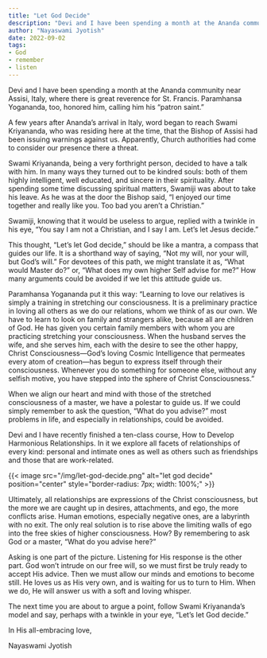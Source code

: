 ```yaml
---
title: "Let God Decide"
description: "Devi and I have been spending a month at the Ananda community near Assisi, Italy, where there is great reverence for St. Francis. Paramhansa Yogananda, too, honored him, calling him his “patron saint.”"
author: "Nayaswami Jyotish"
date: 2022-09-02
tags:
- God
- remember
- listen
---
```


Devi and I have been spending a month at the Ananda community near Assisi, Italy, where there is great reverence for St. Francis. Paramhansa Yogananda, too, honored him, calling him his “patron saint.”

A few years after Ananda’s arrival in Italy, word began to reach Swami Kriyananda, who was residing here at the time, that the Bishop of Assisi had been issuing warnings against us. Apparently, Church authorities had come to consider our presence there a threat.

Swami Kriyananda, being a very forthright person, decided to have a talk with him. In many ways they turned out to be kindred souls: both of them highly intelligent, well educated, and sincere in their spirituality. After spending some time discussing spiritual matters, Swamiji was about to take his leave. As he was at the door the Bishop said, “I enjoyed our time together and really like you. Too bad you aren’t a Christian.”

Swamiji, knowing that it would be useless to argue, replied with a twinkle in his eye, “You say I am not a Christian, and I say I am. Let’s let Jesus decide.”

This thought, “Let’s let God decide,” should be like a mantra, a compass that guides our life. It is a shorthand way of saying, “Not my will, nor your will, but God’s will.” For devotees of this path, we might translate it as, “What would Master do?” or, “What does my own higher Self advise for me?” How many arguments could be avoided if we let this attitude guide us.

Paramhansa Yogananda put it this way: “Learning to love our relatives is simply a training in stretching our consciousness. It is a preliminary practice in loving all others as we do our relations, whom we think of as our own. We have to learn to look on family and strangers alike, because all are children of God. He has given you certain family members with whom you are practicing stretching your consciousness. When the husband serves the wife, and she serves him, each with the desire to see the other happy, Christ Consciousness—God’s loving Cosmic Intelligence that permeates every atom of creation—has begun to express itself through their consciousness. Whenever you do something for someone else, without any selfish motive, you have stepped into the sphere of Christ Consciousness.”

When we align our heart and mind with those of the stretched consciousness of a master, we have a polestar to guide us. If we could simply remember to ask the question, “What do you advise?” most problems in life, and especially in relationships, could be avoided.

Devi and I have recently finished a ten-class course, How to Develop Harmonious Relationships. In it we explore all facets of relationships of every kind: personal and intimate ones as well as others such as friendships and those that are work-related.

{{< image src="/img/let-god-decide.png" alt="let god decide" position="center" style="border-radius: 7px; width: 100%;" >}}

Ultimately, all relationships are expressions of the Christ consciousness, but the more we are caught up in desires, attachments, and ego, the more conflicts arise. Human emotions, especially negative ones, are a labyrinth with no exit. The only real solution is to rise above the limiting walls of ego into the free skies of higher consciousness. How? By remembering to ask God or a master, “What do you advise here?”

Asking is one part of the picture. Listening for His response is the other part. God won’t intrude on our free will, so we must first be truly ready to accept His advice. Then we must allow our minds and emotions to become still. He loves us as His very own, and is waiting for us to turn to Him. When we do, He will answer us with a soft and loving whisper.

The next time you are about to argue a point, follow Swami Kriyananda’s model and say, perhaps with a twinkle in your eye, “Let’s let God decide.”

In His all-embracing love,

Nayaswami Jyotish
